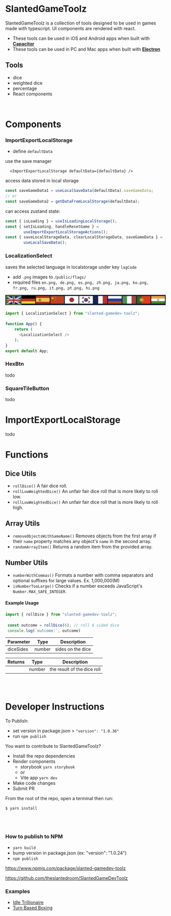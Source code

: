 # SlantedGameToolz


SlantedGameToolz is a collection of tools designed to be used in games made with typescript. UI components are rendered with react. 
 

- These tools can be used in iOS and Android apps when built with [**Capacitor**](https://capacitorjs.com/)
- These tools can be used in PC and Mac apps when built with [**Electron**](https://www.electronjs.org/)


## Tools  

- dice
- weighted dice
- percentage
- React components

<br/> 

# Components

### ImportExportLocalStorage
- define `defaultData`

use the save manager
``` 
  <ImportExportLocalStorage defaultData={defaultData} />
```

access data stored in local storage
``` typescript 
const saveGameData1 = useLocalSaveData(defaultData).saveGameData;
// or
const saveGameData2 = getDataFromLocalStorage(defaultData);
``` 


can access zustand state:
``` typescript 
const { isLoading } = useIsLoadingLocalStorage();
const { setIsLoading, handleResetGame } =
		useImportExportLocalStorageActions();
const { saveLocalStorageData, clearLocalStorageData, saveGameData } =
		useLocalSaveData();
```

### LocalizationSelect

saves the selected language in localstorage under key `lagCode`

- add `.png` images to `/public/flags/`
- required files `en.png, de.png, es.png, zh.png, ja.png, ko.png, fr.png, ru.png, it.png, pt.png, hi.png`
  

![LocalizationSelect](/public/marketingImages/LocalizationSelect.png)

```typescript 
import { LocalizationSelect } from "slanted-gamedev-toolz";

function App() {
	return (
	  <LocalizationSelect />
	);
}
export default App;
```

### HexBtn
todo
### SquareTileButton
todo

# ImportExportLocalStorage
todo

# Functions

## Dice Utils
 - `rollDice()` A fair dice roll.
 - `rollLowWeightedDice()` An unfair fair dice roll that is more likely to roll low.
 - `rollLowWeightedDice()` An unfair fair dice roll that is more likely to roll high.

## Array Utils
 - `removeObjectsWithSameName()` Removes objects from the first array if their `name` property matches any object's `name` in the second array.
 - `randomArrayItem()` Returns a random item from the provided array.

## Number Utils
- `numberWithCommas()` Formats a number with comma separators and optional suffixes for large values. Ex. 1,000,000(M)
- `isNumberTooLarge()` Checks if a number exceeds JavaScript's `Number.MAX_SAFE_INTEGER`.

#### Example Usage

```typescript 
import { rollDice } from "slanted-gamedev-toolz";

 const outcome = rollDice(6); // roll 6 sided dice
 console.log(`outcome:`, outcome)
```

| Parameter | Type | Description                     |
| - | - | - |
| diceSides | number | sides on the dice |

| Returns  | Type | Description                 |
| - |- | - |
|   | number | the result of the dice roll |

</br></br>

# Developer Instructions
To Publish:
- set version in package.json > `"version": "1.0.36"`
- run `npm publish`

You want to contribute to SlantedGameToolz?
- Install the repo dependencies
- Render components
  - storybook `yarn storybook`
  - or
  - Vite app `yarn dev`
- Make code changes
- Submit PR


From the root of the repo, open a terminal then run:

```
$ yarn install
```

</br></br>

### How to publish to NPM
- `yarn build`
- bump version in package.json (ex: "version": "1.0.24") 
- `npm publish`



https://www.npmjs.com/package/slanted-gamedev-toolz

https://github.com/theslantedroom/SlantedGameDevToolz
### Examples

- [Idle Trillionaire](https://www.idletrillionaire.com/)
- [Turn Based Boxing](https://www.hbcboxing.online/)


